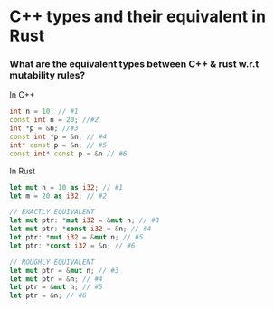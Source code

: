 # C++ types and their equivalent in Rust

### What are the equivalent types between C++ & rust w.r.t mutability rules?


In C++

```c++
int n = 10; // #1
const int n = 20; //#2
int *p = &n; //#3
const int *p = &n; // #4
int* const p = &n; // #5
const int* const p = &n // #6
```

In Rust

```rust
let mut n = 10 as i32; // #1
let m = 20 as i32; // #2

// EXACTLY EQUIVALENT
let mut ptr: *mut i32 = &mut n; // #3
let mut ptr: *const i32 = &n; // #4
let ptr: *mut i32 = &mut n; // #5
let ptr: *const i32 = &n; // #6

// ROUGHLY EQUIVALENT
let mut ptr = &mut n; // #3
let mut ptr = &n; // #4
let ptr = &mut n; // #5
let ptr = &n; // #6
```
